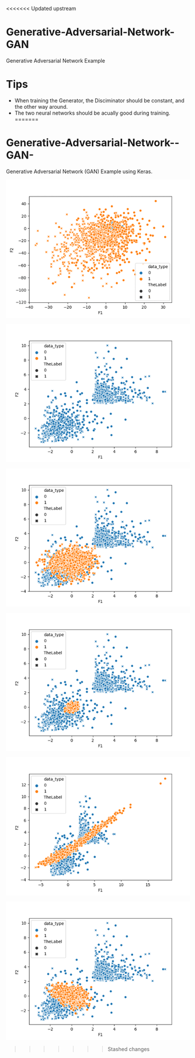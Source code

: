 <<<<<<< Updated upstream
# Generative-Adversarial-Network-GAN
Generative Adversarial Network Example


# Tips
* When training the Generator, the Disciminator should be constant, and the other way around. 
* The two neural networks should be acually good during training. 
=======
# Generative-Adversarial-Network--GAN-
Generative Adversarial Network (GAN) Example using Keras. 


![](images/GAN_training.gif)

![](images/dataset.png)

![](images/good.png)

![](images/regularization.png)

![](images/line.png)

![](images/mode_colapse.png)

>>>>>>> Stashed changes
